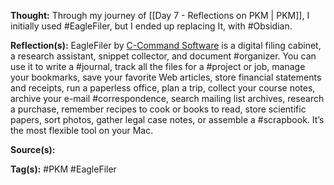 **Thought:**
Through my journey of [[Day 7 - Reflections on PKM | PKM]], I initially used #EagleFiler, but I ended up replacing It, with #Obsidian.

**Reflection(s):**
EagleFiler by [C-Command Software](https://c-command.com/) is a digital filing cabinet, a research assistant, snippet collector, and document #organizer. You can use it to write a #journal, track all the files for a #project or job, manage your bookmarks, save your favorite Web articles, store financial statements and receipts, run a paperless office, plan a trip, collect your course notes, archive your e-mail #correspondence, search mailing list archives, research a purchase, remember recipes to cook or books to read, store scientific papers, sort photos, gather legal case notes, or assemble a #scrapbook. It’s the most flexible tool on your Mac.

**Source(s):**

**Tag(s):**
#PKM #EagleFiler 


